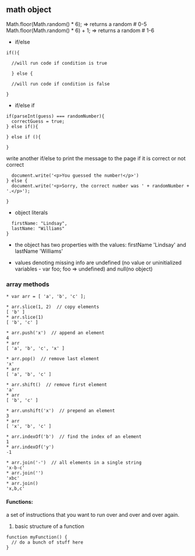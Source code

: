 ## math object

Math.floor(Math.random() * 6); => returns a random # 0-5
Math.floor(Math.random() * 6) + 1; => returns a random # 1-6

- if/else
```
if(){

  //will run code if condition is true

  } else {

  //will run code if condition is false

}
```

- if/else if

```
if(parseInt(guess) === randomNumber){
  correctGuess = true;
} else if(){

} else if (){

}
```

 write another if/else to print the message to the page if it is correct or not correct
```if (correctGuess){
  document.write('<p>You guessed the number!</p>')
} else {
  document.write('<p>Sorry, the correct number was ' + randomNumber + '.</p>');

}
```
* object literals

```{
  firstName: "Lindsay",
  lastName: "Williams"
}
```

* the object has two properties with the values: firstName 'Lindsay' and lastName 'Williams'

* values denoting missing info are undefined (no value or uninitialized variables - var foo; foo => undefined) and null(no object)

### array methods
```
* var arr = [ 'a', 'b', 'c' ];

* arr.slice(1, 2)  // copy elements
[ 'b' ]
* arr.slice(1)
[ 'b', 'c' ]

* arr.push('x')  // append an element
4
* arr
[ 'a', 'b', 'c', 'x' ]

* arr.pop()  // remove last element
'x'
* arr
[ 'a', 'b', 'c' ]

* arr.shift()  // remove first element
'a'
* arr
[ 'b', 'c' ]

* arr.unshift('x')  // prepend an element
3
* arr
[ 'x', 'b', 'c' ]

* arr.indexOf('b')  // find the index of an element
1
* arr.indexOf('y')
-1

* arr.join('-')  // all elements in a single string
'x-b-c'
* arr.join('')
'xbc'
* arr.join()
'x,b,c'
```
#### Functions:
a set of instructions that you want to run over and over and over again.

1) basic structure of a function

```
function myFunction() {
  // do a bunch of stuff here
}
```

